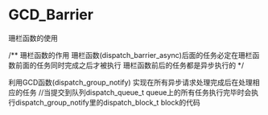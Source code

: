 # GCD_Barrier
珊栏函数的使用

/**
 珊栏函数的作用
 珊栏函数(dispatch_barrier_async)后面的任务必定在珊栏函数前面的任务同时完成之后才被执行
 珊栏函数前后的任务都是异步执行的
*/



利用GCD函数(dispatch_group_notify) 实现在所有异步请求处理完成后在处理相应的任务
//当提交到队列dispatch_queue_t queue上的所有任务执行完毕时会执行dispatch_group_notify里的dispatch_block_t block的代码
